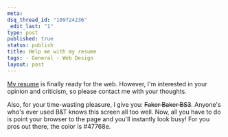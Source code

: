 ```yaml
--- 
meta: 
dsq_thread_id: "109724236" 
_edit_last: "1" 
type: post 
published: true 
status: publish 
title: Help me with my resume 
tags: - General - Web Design 
layout: post 
--- 
```


[My resume](http://brad.hawidu.com/) is finally ready for the web. However, I'm interested in your opinion and criticism, so please contact me with your thoughts.

Also, for your time-wasting pleasure, I give you: <del title="This was a link to a blue screen, from back when Baker and Taylor pages took nearly a minute to load">Faker Baker BS3</del>. Anyone's who's ever used B&T knows this screen all too well. Now, all you have to do is point your browser to the page and you'll instantly look busy! For you pros out there, the color is #47768e.